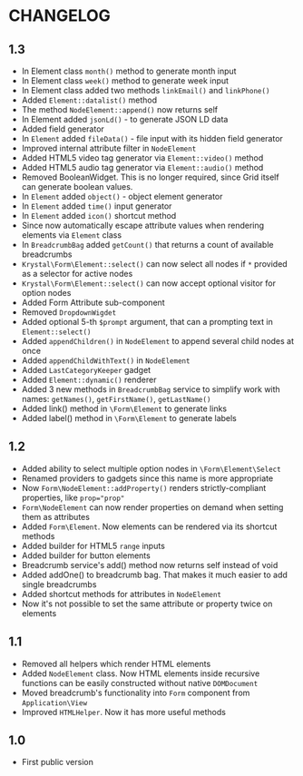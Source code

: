 CHANGELOG
=========

1.3
---

 * In Element class `month()` method to generate month input
 * In Element class `week()` method to generate week input
 * In Element class added two methods `linkEmail()` and `linkPhone()`
 * Added `Element::datalist()` method
 * The method `NodeElement::append()` now returns self
 * In Element added `jsonLd()` - to generate JSON LD data
 * Added field generator
 * In `Element` added `fileData()` - file input with its hidden field generator
 * Improved internal attribute filter in `NodeElement`
 * Added HTML5 video tag generator via `Element::video()` method
 * Added HTML5 audio tag generator via `Element::audio()` method
 * Removed BooleanWidget. This is no longer required, since Grid itself can generate boolean values.
 * In `Element` added `object()` - object element generator
 * In `Element` added `time()` input generator
 * In `Element` added `icon()` shortcut method
 * Since now automatically escape attribute values when rendering elements via `Element` class
 * In `BreadcrumbBag` added `getCount()` that returns a count of available breadcrumbs
 * `Krystal\Form\Element::select()` can now select all nodes if `*` provided as a selector for active nodes
 * `Krystal\Form\Element::select()` can now accept optional visitor for option nodes
 * Added Form Attribute sub-component
 * Removed `DropdownWigdet`
 * Added optional 5-th `$prompt` argument, that can a prompting text in `Element::select()`
 * Added `appendChildren()` in `NodeElement` to append several child nodes at once
 * Added `appendChildWithText()` in `NodeElement`
 * Added `LastCategoryKeeper` gadget
 * Added `Element::dynamic()` renderer
 * Added 3 new methods in `BreadcrumbBag` service to simplify work with names: `getNames()`, `getFirstName()`, `getLastName()`
 * Added link() method in `\Form\Element` to generate links
 * Added label() method in `\Form\Element` to generate labels

1.2
---

 * Added ability to select multiple option nodes in `\Form\Element\Select`
 * Renamed providers to gadgets since this name is more appropriate
 * Now `Form\NodeElement::addProperty()` renders strictly-compliant properties, like `prop="prop"`
 * `Form\NodeElement` can now render properties on demand when setting them as attributes
 * Added `Form\Element`. Now elements can be rendered via its shortcut methods
 * Added builder for  HTML5 `range` inputs
 * Added builder for button elements
 * Breadcrumb service's add() method now returns self instead of void
 * Added addOne() to breadcrumb bag. That makes it much easier to add single breadcrumbs
 * Added shortcut methods for attributes in `NodeElement`
 * Now it's not possible to set the same attribute or property twice on elements

1.1
---

 * Removed all helpers which render HTML elements
 * Added `NodeElement` class. Now HTML elements inside recursive functions can be easily constructed without native `DOMDocument` 
 * Moved breadcrumb's functionality into `Form` component from `Application\View`
 * Improved `HTMLHelper`. Now it has more useful methods
 
1.0
---

 * First public version